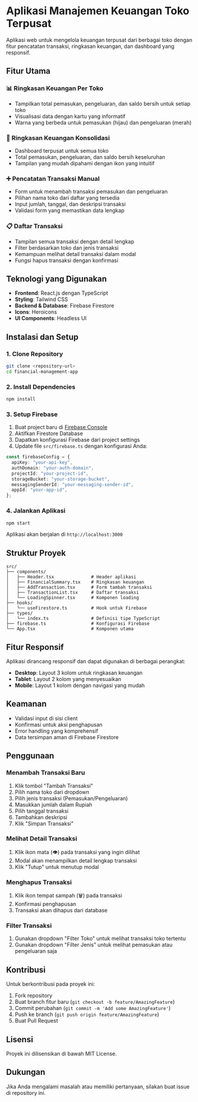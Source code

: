 # Aplikasi Manajemen Keuangan Toko Terpusat

Aplikasi web untuk mengelola keuangan terpusat dari berbagai toko dengan fitur pencatatan transaksi, ringkasan keuangan, dan dashboard yang responsif.

## Fitur Utama

### 📊 Ringkasan Keuangan Per Toko

- Tampilkan total pemasukan, pengeluaran, dan saldo bersih untuk setiap toko
- Visualisasi data dengan kartu yang informatif
- Warna yang berbeda untuk pemasukan (hijau) dan pengeluaran (merah)

### 🏢 Ringkasan Keuangan Konsolidasi

- Dashboard terpusat untuk semua toko
- Total pemasukan, pengeluaran, dan saldo bersih keseluruhan
- Tampilan yang mudah dipahami dengan ikon yang intuitif

### ➕ Pencatatan Transaksi Manual

- Form untuk menambah transaksi pemasukan dan pengeluaran
- Pilihan nama toko dari daftar yang tersedia
- Input jumlah, tanggal, dan deskripsi transaksi
- Validasi form yang memastikan data lengkap

### 📋 Daftar Transaksi

- Tampilan semua transaksi dengan detail lengkap
- Filter berdasarkan toko dan jenis transaksi
- Kemampuan melihat detail transaksi dalam modal
- Fungsi hapus transaksi dengan konfirmasi

## Teknologi yang Digunakan

- **Frontend**: React.js dengan TypeScript
- **Styling**: Tailwind CSS
- **Backend & Database**: Firebase Firestore
- **Icons**: Heroicons
- **UI Components**: Headless UI

## Instalasi dan Setup

### 1. Clone Repository

```bash
git clone <repository-url>
cd financial-management-app
```

### 2. Install Dependencies

```bash
npm install
```

### 3. Setup Firebase

1. Buat project baru di [Firebase Console](https://console.firebase.google.com/)
2. Aktifkan Firestore Database
3. Dapatkan konfigurasi Firebase dari project settings
4. Update file `src/firebase.ts` dengan konfigurasi Anda:

```typescript
const firebaseConfig = {
  apiKey: "your-api-key",
  authDomain: "your-auth-domain",
  projectId: "your-project-id",
  storageBucket: "your-storage-bucket",
  messagingSenderId: "your-messaging-sender-id",
  appId: "your-app-id",
};
```

### 4. Jalankan Aplikasi

```bash
npm start
```

Aplikasi akan berjalan di `http://localhost:3000`

## Struktur Proyek

```
src/
├── components/
│   ├── Header.tsx              # Header aplikasi
│   ├── FinancialSummary.tsx    # Ringkasan keuangan
│   ├── AddTransaction.tsx      # Form tambah transaksi
│   ├── TransactionList.tsx     # Daftar transaksi
│   └── LoadingSpinner.tsx      # Komponen loading
├── hooks/
│   └── useFirestore.ts         # Hook untuk Firebase
├── types/
│   └── index.ts                # Definisi tipe TypeScript
├── firebase.ts                 # Konfigurasi Firebase
└── App.tsx                     # Komponen utama
```

## Fitur Responsif

Aplikasi dirancang responsif dan dapat digunakan di berbagai perangkat:

- **Desktop**: Layout 3 kolom untuk ringkasan keuangan
- **Tablet**: Layout 2 kolom yang menyesuaikan
- **Mobile**: Layout 1 kolom dengan navigasi yang mudah

## Keamanan

- Validasi input di sisi client
- Konfirmasi untuk aksi penghapusan
- Error handling yang komprehensif
- Data tersimpan aman di Firebase Firestore

## Penggunaan

### Menambah Transaksi Baru

1. Klik tombol "Tambah Transaksi"
2. Pilih nama toko dari dropdown
3. Pilih jenis transaksi (Pemasukan/Pengeluaran)
4. Masukkan jumlah dalam Rupiah
5. Pilih tanggal transaksi
6. Tambahkan deskripsi
7. Klik "Simpan Transaksi"

### Melihat Detail Transaksi

1. Klik ikon mata (👁️) pada transaksi yang ingin dilihat
2. Modal akan menampilkan detail lengkap transaksi
3. Klik "Tutup" untuk menutup modal

### Menghapus Transaksi

1. Klik ikon tempat sampah (🗑️) pada transaksi
2. Konfirmasi penghapusan
3. Transaksi akan dihapus dari database

### Filter Transaksi

1. Gunakan dropdown "Filter Toko" untuk melihat transaksi toko tertentu
2. Gunakan dropdown "Filter Jenis" untuk melihat pemasukan atau pengeluaran saja

## Kontribusi

Untuk berkontribusi pada proyek ini:

1. Fork repository
2. Buat branch fitur baru (`git checkout -b feature/AmazingFeature`)
3. Commit perubahan (`git commit -m 'Add some AmazingFeature'`)
4. Push ke branch (`git push origin feature/AmazingFeature`)
5. Buat Pull Request

## Lisensi

Proyek ini dilisensikan di bawah MIT License.

## Dukungan

Jika Anda mengalami masalah atau memiliki pertanyaan, silakan buat issue di repository ini.
